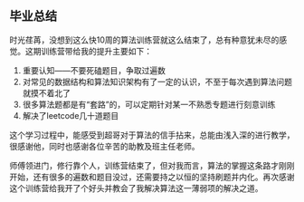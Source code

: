 ## 毕业总结

时光荏苒，没想到这么快10周的算法训练营就这么结束了，总有种意犹未尽的感觉。这期训练营带给我的提升主要如下：

1. 重要认知——不要死磕题目，争取过遍数
2. 对常见的数据结构和算法知识架构有了一定的认识，不至于每次遇到算法问题就摸不着北了
3. 很多算法题都是有“套路”的，可以定期针对某一不熟悉专题进行刻意训练
4. 解决了leetcode几十道题目

这个学习过程中，能感受到超哥对于算法的信手拈来，总能由浅入深的进行教学，很感谢他，同时也感谢各位辛苦的助教及班主任老师。

师傅领进门，修行靠个人，训练营结束了，但对我而言，算法的掌握这条路才刚刚开始，还有很多的遍数和题目没过，还需要持之以恒的坚持刷题并内化。再次感谢这个训练营给我开了个好头并教会了我解决算法这一薄弱项的解决之道。